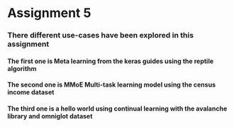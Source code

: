 # Assignment 5
### There different use-cases have been explored in this assignment
#### The first one is Meta learning from the keras guides using the reptile algorithm
#### The second one is MMoE Multi-task learning model using the census income dataset
#### The third one is a hello world using continual learning with the avalanche library and omniglot dataset
